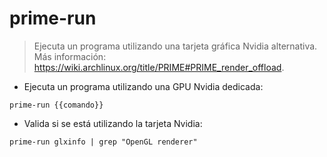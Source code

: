 # prime-run

> Ejecuta un programa utilizando una tarjeta gráfica Nvidia alternativa.
> Más información: <https://wiki.archlinux.org/title/PRIME#PRIME_render_offload>.

- Ejecuta un programa utilizando una GPU Nvidia dedicada:

`prime-run {{comando}}`

- Valida si se está utilizando la tarjeta Nvidia:

`prime-run glxinfo | grep "OpenGL renderer"`
